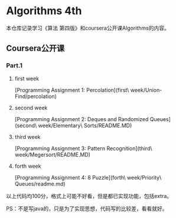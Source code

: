 # Algorithms 4th
本仓库记录学习《算法 第四版》和coursera公开课Algorithms的内容。

## Coursera公开课
### Part.1
1. first week

    [Programming Assignment 1: Percolation](first\ week/Union-Find/percolation)
2. second week
   
    [Programming Assignment 2: Deques and Randomized Queues](second\ week/Elementary\ Sorts/README.MD)
3. third week
   
    [Programming Assignment 3: Pattern Recognition](third\ week/Megersort/README.MD)
4. forth week

    [Programming Assignment 4: 8 Puzzle](forth\ week/Priority\ Queues/readme.md)

以上代码均100分，格式上可能不好看，但是都已实现功能，包括extra。

PS：不是写java的，只是为了实现思想，代码写的比较差，看看就好。